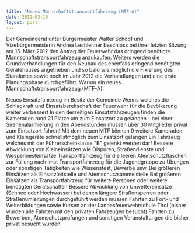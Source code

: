 ```yaml
---
title: "Neues Mannschaftstransportfahrzeug (MTF-A)"
date: 2012-03-16
layout: post
---
```


Der Gemeinderat unter Bürgermeister Walter Schöpf und Vizebürgermeisterin Andrea Lechleitner beschloss bei ihrer letzten Sitzung am 15. März 2012 den Antrag der Feuerwehr das dringend benötigte Mannschaftstransportfahrzeug anzukaufen. Weiters werden die Grundverhandlungen für den Neubau des ebenfalls dringend benötigten Gerätehauses angetrieben und so bald wie möglich die Fixierung des Standortes sowie noch im Jahr 2012 die Verhandlungen und eine erste Planungsphase durchgeführt.
Warum ein neues Mannschaftstransportfahrzeug (MTF-A):

Neues Einsatzfahrzeug im Besitz der Gemeinde Wenns welches die Schlagkraft und Einsatzbereitschaft
der Feuerwehr für die Bevölkerung weiter verbessert
In den derzeitigen Einsatzfahrzeugen finden die Kameraden rund 21 Plätze um zum Einsatzort zu gelangen - bei einer Sirenenalarmierung in den Abendstunden müssen über 30 Mitglieder privat zum Einsatzort fahren!
Mit dem neuen MTF können 9 weitere Kameraden und Kleingeräte schnellstmöglich zum Einsatzort gelangen
Ein Fahrzeug welches mit der Führerscheinklasse "B" gelenkt werden darf
Bessere Abwicklung von Kleineinsätzen wie Ölspuren, Straßendienste und Wespennesteinsätze
Transportfahrzeug für die leeren Atemschutzflaschen zur Füllung nach Imst
Transportfahrzeug für die Jugendgruppe zu Übungen oder sonstigen Tätigkeiten wie Wissenstest, Bewerbe usw.
Bei größeren Einsätzen als Einsatzleitstelle und Atemschutzsammelstelle
Bei größeren Einsätzen als Transportfahrzeug für weitere Personen oder weitere benötigten Gerätschaften
Bessere Abwicklung von Unwettereinsätze (Schnee oder Hochwasser) bei denen längere Straßensperren
oder Straßenumleitungen durchgeführt werden müssen
Fahrten zu Fort- und Weiterbildungen sowie Kursen an der Landesfeuerwehrschule Tirol (bisher wurden
alle Fahrten mit den privaten Fahrzeugen besucht)
Fahrten zu Bewerben, Atemschutzprüfungen und sonstigen Veranstaltungen die bisher privat besucht wurden
